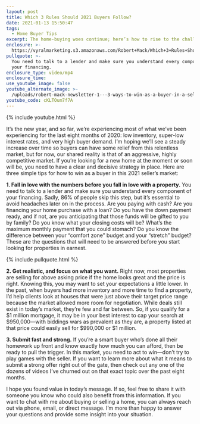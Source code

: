 ```yaml
---
layout: post
title: Which 3 Rules Should 2021 Buyers Follow?
date: 2021-01-13 15:50:47
tags:
  - Home Buyer Tips
excerpt: The home-buying woes continue; here’s how to rise to the challenge.
enclosure: >-
  https://vyralmarketing.s3.amazonaws.com/Robert+Mack/Which+3+Rules+Should+2021+Buyers+Follow_.mp4
pullquote: >-
  You need to talk to a lender and make sure you understand every component of
  your financing.
enclosure_type: video/mp4
enclosure_time:
use_youtube_image: false
youtube_alternate_image: >-
  /uploads/robert-mack-newsletter-1---3-ways-to-win-as-a-buyer-in-a-seller-s-market-yt.jpg
youtube_code: cKLTOum7f7A
---
```


{% include youtube.html %}

It’s the new year, and so far, we’re experiencing most of what we’ve been experiencing for the last eight months of 2020: low inventory, super-low interest rates, and very high buyer demand. I’m hoping we’ll see a steady increase over time so buyers can have some relief from this relentless market, but for now, our shared reality is that of an aggressive, highly competitive market. If you’re looking for a new home at the moment or soon will be, you need to have a clear and decisive strategy in place. Here are three simple tips for how to win as a buyer in this 2021 seller’s market:&nbsp;

**1\. Fall in love with the numbers before you fall in love with a property.** You need to talk to a lender and make sure you understand every component of your financing. Sadly, 86% of people skip this step, but it’s essential to avoid headaches later on in the process. Are you paying with cash? Are you financing your home purchase with a loan? Do you have the down payment ready, and if not, are you anticipating that those funds will be gifted to you by family? Do you know what your closing costs will be? What’s the maximum monthly payment that you could stomach? Do you know the difference between your “comfort zone” budget and your “stretch” budget? These are the questions that will need to be answered before you start looking for properties in earnest.&nbsp;

{% include pullquote.html %}

**2\. Get realistic, and focus on what you want.** Right now, most properties are selling for above asking price if the home looks great and the price is right. Knowing this, you may want to set your expectations a little lower. In the past, when buyers had more inventory and more time to find a property, I’d help clients look at houses that were just above their target price range because the market allowed more room for negotiation. While deals still exist in today’s market, they’re few and far between. So, if you qualify for a $1 million mortgage, it may be in your best interest to cap your search at $950,000—with biddings wars as prevalent as they are, a property listed at that price could easily sell for $990,000 or $1 million.&nbsp;

**3\. Submit fast and strong.** If you’re a smart buyer who’s done all their homework up front and know exactly how much you can afford, then be ready to pull the trigger. In this market, you need to act to win—don’t try to play games with the seller. If you want to learn more about what it means to submit a strong offer right out of the gate, then check out any one of the dozens of videos I’ve churned out on that exact topic over the past eight months.&nbsp;

I hope you found value in today’s message. If so, feel free to share it with someone you know who could also benefit from this information. If you want to chat with me about buying or selling a home, you can always reach out via phone, email, or direct message. I’m more than happy to answer your questions and provide some insight into your situation.
